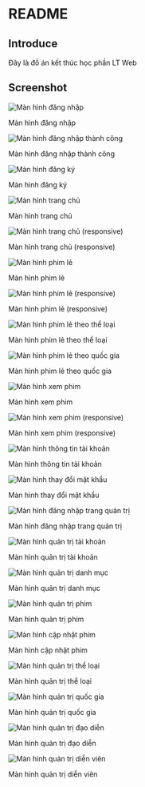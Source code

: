 # README

## Introduce

Đây là đồ án kết thúc học phần LT Web

## Screenshot

![Màn hình đăng nhập](README%200c935dc698c240bbafa6a485cc5b749f/Untitled.png)

Màn hình đăng nhập

![Màn hình đăng nhập thành công](README%200c935dc698c240bbafa6a485cc5b749f/Untitled%201.png)

Màn hình đăng nhập thành công

![Màn hình đăng ký](README%200c935dc698c240bbafa6a485cc5b749f/Untitled%202.png)

Màn hình đăng ký

![Màn hình trang chủ](README%200c935dc698c240bbafa6a485cc5b749f/Untitled%203.png)

Màn hình trang chủ

![Màn hình trang chủ (responsive)](README%200c935dc698c240bbafa6a485cc5b749f/Untitled%204.png)

Màn hình trang chủ (responsive)

![Màn hình phim lẻ](README%200c935dc698c240bbafa6a485cc5b749f/Untitled%205.png)

Màn hình phim lẻ

![Màn hình phim lẻ (responsive)](README%200c935dc698c240bbafa6a485cc5b749f/Untitled%206.png)

Màn hình phim lẻ (responsive)

![Màn hình phim lẻ theo thể loại](README%200c935dc698c240bbafa6a485cc5b749f/Untitled%207.png)

Màn hình phim lẻ theo thể loại

![Màn hình phim lẻ theo quốc gia](README%200c935dc698c240bbafa6a485cc5b749f/Untitled%208.png)

Màn hình phim lẻ theo quốc gia

![Màn hình xem phim](README%200c935dc698c240bbafa6a485cc5b749f/Untitled%209.png)

Màn hình xem phim

![Màn hình xem phim (responsive)](README%200c935dc698c240bbafa6a485cc5b749f/Untitled%2010.png)

Màn hình xem phim (responsive)

![Màn hình thông tin tài khoản](README%200c935dc698c240bbafa6a485cc5b749f/Untitled%2011.png)

Màn hình thông tin tài khoản

![Màn hình thay đổi mật khẩu](README%200c935dc698c240bbafa6a485cc5b749f/Untitled%2012.png)

Màn hình thay đổi mật khẩu

![Màn hình đăng nhập trang quản trị](README%200c935dc698c240bbafa6a485cc5b749f/Untitled%2013.png)

Màn hình đăng nhập trang quản trị

![Màn hình quản trị tài khoản](README%200c935dc698c240bbafa6a485cc5b749f/Untitled%2014.png)

Màn hình quản trị tài khoản

![Màn hình quản trị danh mục](README%200c935dc698c240bbafa6a485cc5b749f/Untitled%2015.png)

Màn hình quản trị danh mục

![Màn hình quản trị phim](README%200c935dc698c240bbafa6a485cc5b749f/Untitled%2016.png)

Màn hình quản trị phim

![Màn hình cập nhật phim](README%200c935dc698c240bbafa6a485cc5b749f/Untitled%2017.png)

Màn hình cập nhật phim

![Màn hình quản trị thể loại](README%200c935dc698c240bbafa6a485cc5b749f/Untitled%2018.png)

Màn hình quản trị thể loại

![Màn hình quản trị quốc gia](README%200c935dc698c240bbafa6a485cc5b749f/Untitled%2019.png)

Màn hình quản trị quốc gia

![Màn hình quản trị đạo diễn](README%200c935dc698c240bbafa6a485cc5b749f/Untitled%2020.png)

Màn hình quản trị đạo diễn

![Màn hình quản trị diễn viên](README%200c935dc698c240bbafa6a485cc5b749f/Untitled%2021.png)

Màn hình quản trị diễn viên